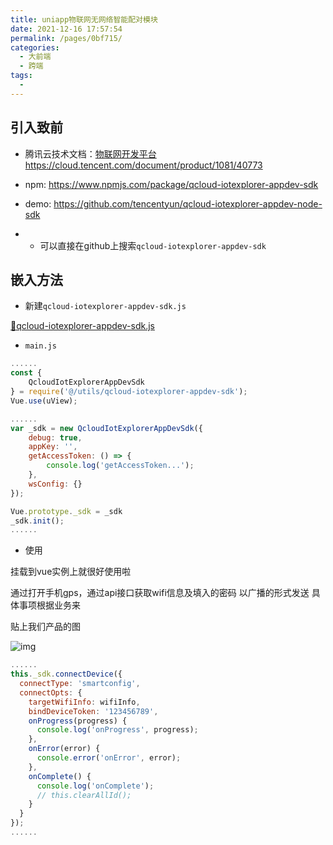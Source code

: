 ```yaml
---
title: uniapp物联网无网络智能配对模块
date: 2021-12-16 17:57:54
permalink: /pages/0bf715/
categories:
  - 大前端
  - 跨端
tags:
  - 
---
```

## 引入致前

- 腾讯云技术文档：[物联网开发平台](https://cloud.tencent.com/document/product/1081/40773) https://cloud.tencent.com/document/product/1081/40773
- npm: https://www.npmjs.com/package/qcloud-iotexplorer-appdev-sdk

- demo: https://github.com/tencentyun/qcloud-iotexplorer-appdev-node-sdk

- - 可以直接在github上搜索`qcloud-iotexplorer-appdev-sdk`

## 嵌入方法

- 新建`qcloud-iotexplorer-appdev-sdk.js`

[📎qcloud-iotexplorer-appdev-sdk.js](https://www.yuque.com/attachments/yuque/0/2021/js/714491/1610437675922-ee47965b-5583-4ce6-95b3-f7a73649785a.js)

- `main.js`

```javascript
......
const {
	QcloudIotExplorerAppDevSdk
} = require('@/utils/qcloud-iotexplorer-appdev-sdk');
Vue.use(uView);

......
var _sdk = new QcloudIotExplorerAppDevSdk({
	debug: true,
	appKey: '',
	getAccessToken: () => {
		console.log('getAccessToken...');
	},
	wsConfig: {}
});

Vue.prototype._sdk = _sdk
_sdk.init();
......
```

- 使用

挂载到vue实例上就很好使用啦

通过打开手机gps，通过api接口获取wifi信息及填入的密码 以广播的形式发送 具体事项根据业务来

贴上我们产品的图

![img](https://cdn.jsdelivr.net/gh/izhaong/izhaong.com-oss/blogImg/Untitled/2021/12/16/17-58-10-f85c8e3ed42bd2790cdd423820166daf-1610438290218-bfd0a310-3419-4bad-909e-7df4dd8b0374-ad168c.png)



```javascript
......
this._sdk.connectDevice({
  connectType: 'smartconfig',
  connectOpts: {
    targetWifiInfo: wifiInfo,
    bindDeviceToken: '123456789',
    onProgress(progress) {
      console.log('onProgress', progress);
    },
    onError(error) {
      console.error('onError', error);
    },
    onComplete() {
      console.log('onComplete');
      // this.clearAllId();
    }
  }
});
......
```